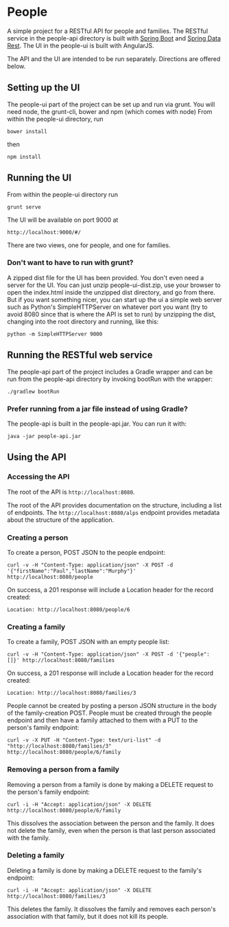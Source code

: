 # People
A simple project for a RESTful API for people and families. The RESTful service in the people-api directory is built with [Spring Boot](http://projects.spring.io/spring-boot/) and [Spring Data Rest](http://projects.spring.io/spring-data-rest/). The UI in the people-ui
is built with AngularJS.

The API and the UI are intended to be run separately. Directions are offered below.

## Setting up the UI

The people-ui part of the project can be set up and run via grunt. You will need node, the grunt-cli, bower and npm (which comes with node) From within the people-ui directory, run

`bower install`

then

`npm install`

## Running the UI

From within the people-ui directory run 

`grunt serve`

The UI will be available on port 9000 at 

`http://localhost:9000/#/`

There are two views, one for people, and one for families.

### Don't want to have to run with grunt?

A zipped dist file for the UI has been provided. You don't even need a server for the UI. You can just unzip people-ui-dist.zip, use your browser to open the index.html inside the unzipped dist directory, and go from there. But if you want something nicer, you can start up the ui a simple web server such as Python's SimpleHTTPServer on whatever port you want (try to avoid 8080 since that is where the API is set to run) by unzipping the dist, changing into the root directory and running, like this:

`python -m SimpleHTTPServer 9000`

## Running the RESTful web service
The people-api part of the project includes a Gradle wrapper and can be run from the people-api directory by invoking bootRun with the wrapper:

`./gradlew bootRun`

### Prefer running from a jar file instead of using Gradle?

The people-api is built in the people-api.jar. You can run it with:

`java -jar people-api.jar`

## Using the API

### Accessing the API
The root of the API is `http://localhost:8080`.

The root of the API provides documentation on the structure, including a list of endpoints. The `http://localhost:8080/alps` endpoint provides metadata about the structure of the application.

### Creating a person
To create a person, POST JSON to the people endpoint:

`curl -v -H "Content-Type: application/json" -X POST -d '{"firstName":"Paul","lastName":"Murphy"}' http://localhost:8080/people`

On success, a 201 response will include a Location header for the record created:

`Location: http://localhost:8080/people/6`

### Creating a family
To create a family, POST JSON with an empty people list:

`curl -v -H "Content-Type: application/json" -X POST -d '{"people": []}' http://localhost:8080/families`

On success, a 201 response will include a Location header for the record created:

`Location: http://localhost:8080/families/3`

People cannot be created by posting a person JSON structure in the body of the family-creation POST. People must be created through the people endpoint and then have a family attached to them with a PUT to the person's family endpoint:

`curl -v -X PUT -H "Content-Type: text/uri-list" -d "http://localhost:8080/families/3" http://localhost:8080/people/6/family`

### Removing a person from a family
Removing a person from a family is done by making a DELETE request to the person's family endpoint:

`curl -i -H "Accept: application/json" -X DELETE http://localhost:8080/people/6/family`

This dissolves the association between the person and the family. It does not delete the family, even when the person is that last person associated with the family.

### Deleting a family
Deleting a family is done by making a DELETE request to the family's endpoint:

`curl -i -H "Accept: application/json" -X DELETE http://localhost:8080/families/3`

This deletes the family. It dissolves the family and removes each person's association with that family, but it does not kill its people.
